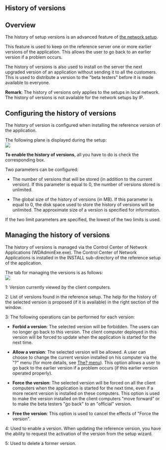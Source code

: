 
## History of versions
			



## Overview
<a name="overview_ELTTEXTE000107"></a>
The history of setup versions is an advanced feature of [the network setup](../Editeurs/2028085.md). 

This feature is used to keep on the reference server one or more earlier versions of the application. This allows the user to go back to an earlier version if a problem occurs. 

The history of versions is also used to install on the server the next upgraded version of an application without sending it to all the customers. This is used to distribute a version to the "beta testers" before it is made available to everyone.

**Remark**: The history of versions only applies to the setups in local network. The history of versions is not available for the network setups by IP.





## Configuring the history of versions
<a name="configuring_the_history_versions_ELTTEXTE000131"></a>
The history of version is configured when installing the reference version of the application.

The following plane is displayed during the setup:
<br>![](https://doc.pcsoft.fr/en-US/images/image.awp?langid=3&name=Install_Historique_version.gif)


**To enable the history of versions**, all you have to do is check the corresponding box.

Two parameters can be configured:

- The number of versions that will be stored (in addition to the current version). If this parameter is equal to 0, the number of versions stored is unlimited.

- The global size of the history of versions (in MB). If this parameter is equal to 0, the disk space used to store the history of versions will be unlimited. The approximate size of a version is specified for information.




If the two limit parameters are specified, the lowest of the two limits is used.





## Managing the history of versions
<a name="managing_the_history_versions_ELTTEXTE000155"></a>
The history of versions is managed via the Control Center of Network Applications (WDAdminExe.exe). The Control Center of Network Applications is installed in the INSTALL sub-directory of the reference setup of the application.

The tab for managing the versions is as follows: <br>![](https://doc.pcsoft.fr/en-US/images/image.awp?langid=3&name=Install_HVersion_adm.gif)


1: Version currently viewed by the client computers.

2: List of versions found in the reference setup. The help for the history of the selected version is proposed (if it is available) in the right section of the window.

3: The following operations can be performed for each version:

- **Forbid a version**: The selected version will be forbidden. The users can no longer go back to this version. The client computer deployed in this version will be forced to update when the application is started for the next time.

- **Allow a version**: The selected version will be allowed. A user can choose to change the current version installed on his computer via the "?" menu (for more details, see [The? menu](../Editeurs/9000070.md)). This option allows a user to go back to the earlier version if a problem occurs (if this earlier version operated properly).

- **Force the version**: The selected version will be forced on all the client computers when the application is started for the next time, even if a more recent version is installed on these computers. This option is used to make the version installed on the client computers "move forward" or to make the beta testers "go back" to an "official" version.

- **Free the version**: This option is used to cancel the effects of "Force the version".




4: Used to enable a version. When updating the reference version, you have the ability to request the activation of the version from the setup wizard.

5: Used to delete a former version.


